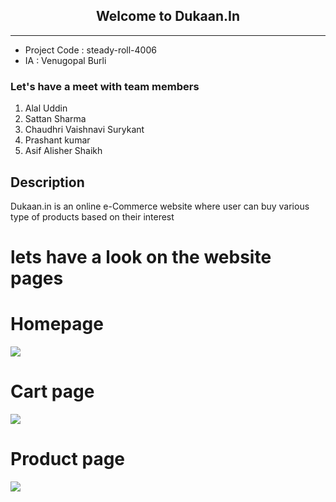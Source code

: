 ## <center>Welcome to Dukaan.In</center>
---

- Project Code : steady-roll-4006
- IA : Venugopal Burli

### Let's have a meet with team members

1. Alal Uddin 
2. Sattan Sharma
3. Chaudhri Vaishnavi Surykant
4. Prashant kumar
5. Asif Alisher Shaikh


## Description


<p> Dukaan.in is an online e-Commerce website where user can buy various type of products based on their interest</p>
<h1>lets have a look on the website pages </h1>
<h1>Homepage </h1>
<img src="https://user-images.githubusercontent.com/95179001/221505654-6a53685b-0329-4613-91d6-c2724c27e25e.png"  />
<h1>Cart page </h1>
<img src="https://user-images.githubusercontent.com/95179001/221505951-c12c7481-4ab4-4b05-b0bc-0e72111c9c48.png"  />
<h1>Product page </h1>
<img src="https://user-images.githubusercontent.com/95179001/221506147-5270d21f-b81a-43cd-a23d-54fa355cc666.png"  />

